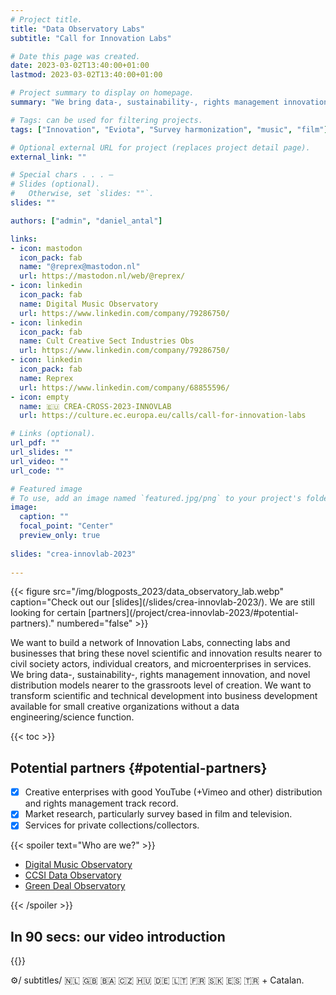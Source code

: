 ```yaml
---
# Project title.
title: "Data Observatory Labs"
subtitle: "Call for Innovation Labs" 

# Date this page was created.
date: 2023-03-02T13:40:00+01:00
lastmod: 2023-03-02T13:40:00+01:00

# Project summary to display on homepage.
summary: "We bring data-, sustainability-, rights management innovation, and novel distribution models nearer to the grassroots level of creation."

# Tags: can be used for filtering projects.
tags: ["Innovation", "Eviota", "Survey harmonization", "music", "film"]

# Optional external URL for project (replaces project detail page).
external_link: ""

# Special chars . . . —
# Slides (optional).
#   Otherwise, set `slides: ""`.
slides: ""

authors: ["admin", "daniel_antal"]

links:
- icon: mastodon
  icon_pack: fab
  name: "@reprex@mastodon.nl"
  url: https://mastodon.nl/web/@reprex/
- icon: linkedin
  icon_pack: fab
  name: Digital Music Observatory
  url: https://www.linkedin.com/company/79286750/
- icon: linkedin
  icon_pack: fab
  name: Cult Creative Sect Industries Obs
  url: https://www.linkedin.com/company/79286750/
- icon: linkedin
  icon_pack: fab
  name: Reprex
  url: https://www.linkedin.com/company/68855596/
- icon: empty
  name: 🇪🇺 CREA-CROSS-2023-INNOVLAB
  url: https://culture.ec.europa.eu/calls/call-for-innovation-labs

# Links (optional).
url_pdf: ""
url_slides: ""
url_video: ""
url_code: ""

# Featured image
# To use, add an image named `featured.jpg/png` to your project's folder. 
image:
  caption: ""
  focal_point: "Center"
  preview_only: true
  
slides: "crea-innovlab-2023"
  
---
```

<td style="text-align: center;">{{< figure src="/img/blogposts_2023/data_observatory_lab.webp" caption="Check out our [slides](/slides/crea-innovlab-2023/). We are still looking for certain [partners](/project/crea-innovlab-2023/#potential-partners)." numbered="false" >}}</td>

We want to build a network of Innovation Labs, connecting labs and businesses that bring these novel scientific and innovation results nearer to civil society actors, individual creators, and microenterprises in services. We bring data-, sustainability-, rights management innovation, and novel distribution models nearer to the grassroots level of creation. We want to transform scientific and technical development into business development available for small creative organizations without a data engineering/science function.

{{< toc >}}

## Potential partners {#potential-partners}

- [x] Creative enterprises with good YouTube (+Vimeo and other) distribution and rights management track record.
- [x] Market research, particularly survey based in film and television.
- [x] Services for private collections/collectors.
 
{{< spoiler text="Who are we?" >}}

- [Digital Music Observatory](https://music.dataobservatory.eu/#contributors)
- [CCSI Data Observatory](https://ccsi.dataobservatory.eu/#contributors)
- [Green Deal Observatory](https://greendeal.dataobservatory.eu/#contributors)

{{< /spoiler >}}

## In 90 secs: our video introduction

{{<youtube bgp-n55TKCk>}}

⚙️/ subtitles/ 🇳🇱 🇬🇧 🇧🇦 🇨🇿 🇭🇺 🇩🇪 🇱🇹 🇫🇷 🇸🇰 🇪🇸 🇹🇷 + Catalan.



